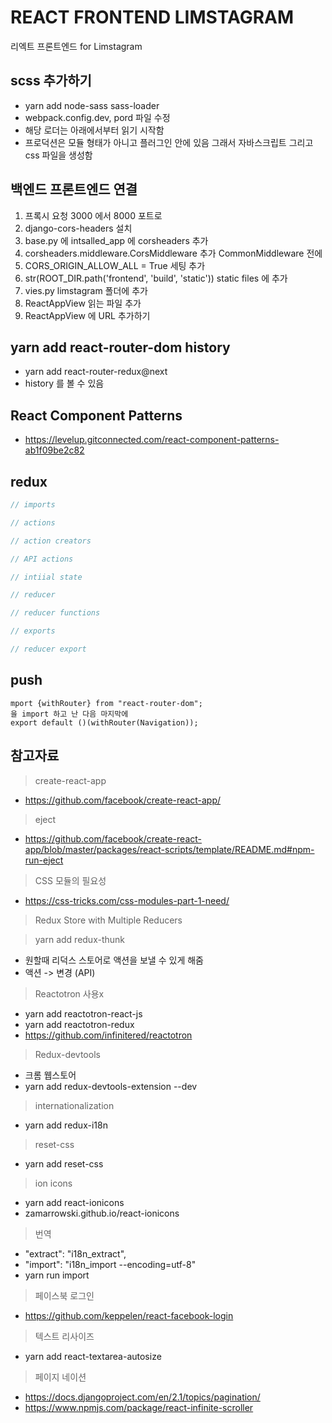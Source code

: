 # REACT FRONTEND LIMSTAGRAM 

리엑트 프론트엔드 for Limstagram

## scss 추가하기

- yarn add node-sass sass-loader
- webpack.config.dev, pord 파일 수정
- 해당 로더는 아래에서부터 읽기 시작함
- 프로덕션은 모듈 형태가 아니고 플러그인 안에 있음 그래서 자바스크립트 그리고 css 파일을 생성함

## 백엔드 프론트엔드 연결
1) 프록시 요청 3000 에서 8000 포트로
2) django-cors-headers 설치
3) base.py 에 intsalled_app 에 corsheaders 추가
4) corsheaders.middleware.CorsMiddleware 추가 CommonMiddleware 전에
5) CORS_ORIGIN_ALLOW_ALL = True 세팅 추가
6) str(ROOT_DIR.path('frontend', 'build', 'static')) static files 에 추가
7) vies.py limstagram 폴더에 추가
8) ReactAppView 읽는 파일 추가
9) ReactAppView 에 URL 추가하기

## yarn add react-router-dom history 
- yarn add react-router-redux@next
- history 를 볼 수 있음

## React Component Patterns

- https://levelup.gitconnected.com/react-component-patterns-ab1f09be2c82


## redux 

```javascript
// imports

// actions

// action creators

// API actions

// intiial state

// reducer

// reducer functions

// exports

// reducer export
```

## push
    mport {withRouter} from "react-router-dom";
    을 import 하고 난 다음 마지막에 
    export default ()(withRouter(Navigation));

## 참고자료

> create-react-app

- https://github.com/facebook/create-react-app/

> eject

- https://github.com/facebook/create-react-app/blob/master/packages/react-scripts/template/README.md#npm-run-eject

> CSS 모듈의 필요성

- https://css-tricks.com/css-modules-part-1-need/

> Redux Store with Multiple Reducers

> yarn add redux-thunk

- 원할때 리덕스 스토어로 액션을 보낼 수 있게 해줌
- 액션 -> 변경 (API)

> Reactotron 사용x
- yarn add reactotron-react-js
- yarn add reactotron-redux
- https://github.com/infinitered/reactotron

> Redux-devtools
- 크롬 웹스토어
- yarn add redux-devtools-extension --dev

> internationalization
- yarn add redux-i18n

> reset-css
- yarn add reset-css

> ion icons

- yarn add react-ionicons
- zamarrowski.github.io/react-ionicons

> 번역
- "extract": "i18n_extract",
- "import": "i18n_import --encoding=utf-8"
- yarn run import

> 페이스북 로그인
- https://github.com/keppelen/react-facebook-login

> 텍스트 리사이즈
- yarn add react-textarea-autosize

> 페이지 네이션
- https://docs.djangoproject.com/en/2.1/topics/pagination/
- https://www.npmjs.com/package/react-infinite-scroller
